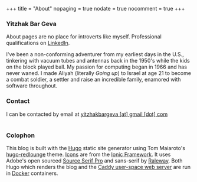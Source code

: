 +++
title = "About"
nopaging = true
nodate = true
nocomment = true
+++

### Yitzhak Bar Geva

 About pages are no place for introverts like myself. Professional qualifications on [LinkedIn](https://www.linkedin.com/in/yitzhakbg).


 I've been a non-conforming adventurer from my earliest days in the U.S., tinkering with vacuum tubes and antennas back in the 1950's while the kids on the block played ball. My passion for computing began in 1966 and has never waned. I made Aliyah (literally _Going up_) to Israel at age 21 to become a combat soldier, a settler and raise an incredible family, enamored with software throughout.

### Contact

<p>I can be contacted by email at <a href="mailto:yitzhakbargeva@gmail.com">yitzhakbargeva [at] gmail [dot] com</a>
<h1 class="social-me">
  <a title="Github" href="http://github.com/yitzhakbg"><i class="ion-social-octocat"></i></a>
  <a title="Twitter" href="https://twitter.com/yitzhakbg"><i class="ion-social-twitter"></i></a>
  <a title="LinkedIn" href="https://www.linkedin.com/in/yitzhakbg"><i class="ion-social-linkedin-outline"></i></a>
</h1></p>

### Colophon

This blog is built with the [Hugo](http://gohugo.io) static site generator using Tom Maiaroto's [hugo-redlounge](https://github.com/tmaiaroto/hugo-redlounge/) theme. [Icons](http://ionicons.com/) are from the [Ionic Framework](http://ionicframework.com/).  It uses Adobe's open sourced [Source Serif Pro](https://github.com/adobe-fonts/source-serif-pro) and sans-serif by [Raleway](https://github.com/theleagueof/raleway). Both Hugo which renders the blog and the [Caddy user-space web server](https://caddyserver.com/) are run in [Docker](https://www.docker.com/) containers.
